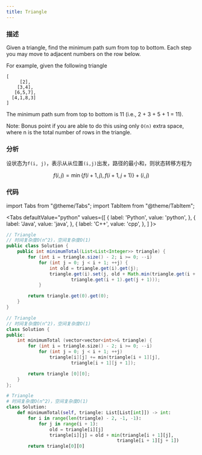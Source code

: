 ```yaml
---
title: Triangle
---
```


### 描述

Given a triangle, find the minimum path sum from top to bottom. Each step you may move to adjacent numbers on the row below.

For example, given the following triangle

```
[
     [2],
    [3,4],
   [6,5,7],
  [4,1,8,3]
]
```

The minimum path sum from top to bottom is 11 (i.e., 2 + 3 + 5 + 1 = 11).

Note: Bonus point if you are able to do this using only `O(n)` extra space, where n is the total number of rows in the triangle.

### 分析

设状态为`f(i, j)`，表示从从位置`(i,j)`出发，路径的最小和，则状态转移方程为

$$
f(i,j)=\min\left\{f(i+1,j),f(i+1,j+1)\right\}+(i,j)
$$

### 代码

import Tabs from "@theme/Tabs";
import TabItem from "@theme/TabItem";

<Tabs
defaultValue="python"
values={[
{ label: 'Python', value: 'python', },
{ label: 'Java', value: 'java', },
{ label: 'C++', value: 'cpp', },
]
}>
<TabItem value="java">

```java
// Triangle
// 时间复杂度O(n^2)，空间复杂度O(1)
public class Solution {
    public int minimumTotal(List<List<Integer>> triangle) {
        for (int i = triangle.size() - 2; i >= 0; --i)
            for (int j = 0; j < i + 1; ++j) {
                int old = triangle.get(i).get(j);
                triangle.get(i).set(j, old + Math.min(triangle.get(i + 1).get(j),
                        triangle.get(i + 1).get(j + 1)));
            }

        return triangle.get(0).get(0);
    }
}
```

</TabItem>
<TabItem value="cpp">

```cpp
// Triangle
// 时间复杂度O(n^2)，空间复杂度O(1)
class Solution {
public:
    int minimumTotal (vector<vector<int>>& triangle) {
        for (int i = triangle.size() - 2; i >= 0; --i)
            for (int j = 0; j < i + 1; ++j)
                triangle[i][j] += min(triangle[i + 1][j],
                        triangle[i + 1][j + 1]);

        return triangle [0][0];
    }
};
```

</TabItem>

<TabItem value="python">

```python
# Triangle
# 时间复杂度O(n^2)，空间复杂度O(1)
class Solution:
    def minimumTotal(self, triangle: List[List[int]]) -> int:
        for i in range(len(triangle) - 2, -1, -1):
            for j in range(i + 1):
                old = triangle[i][j]
                triangle[i][j] = old + min(triangle[i + 1][j],
                                         triangle[i + 1][j + 1])
        return triangle[0][0]
```

</TabItem>
</Tabs>
